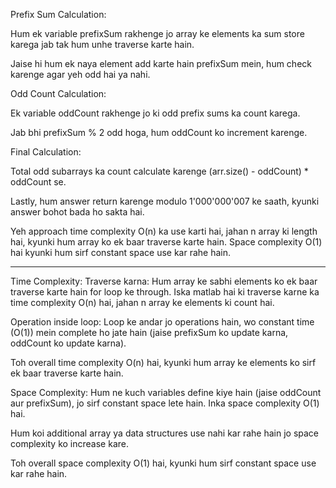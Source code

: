 Prefix Sum Calculation:

Hum ek variable prefixSum rakhenge jo array ke elements ka sum store karega jab tak hum unhe traverse karte hain.

Jaise hi hum ek naya element add karte hain prefixSum mein, hum check karenge agar yeh odd hai ya nahi.

Odd Count Calculation:

Ek variable oddCount rakhenge jo ki odd prefix sums ka count karega.

Jab bhi prefixSum % 2 odd hoga, hum oddCount ko increment karenge.

Final Calculation:

Total odd subarrays ka count calculate karenge (arr.size() - oddCount) * oddCount se.

Lastly, hum answer return karenge modulo 1'000'000'007 ke saath, kyunki answer bohot bada ho sakta hai.

Yeh approach time complexity O(n) ka use karti hai, jahan n array ki length hai, kyunki hum array ko ek baar traverse karte hain. Space complexity O(1) hai kyunki hum sirf constant space use kar rahe hain.

________________________________________________________________________________________________________________


Time Complexity:
Traverse karna: Hum array ke sabhi elements ko ek baar traverse karte hain for loop ke through. Iska matlab hai ki traverse karne ka time complexity O(n) hai, jahan n array ke elements ki count hai.

Operation inside loop: Loop ke andar jo operations hain, wo constant time (O(1)) mein complete ho jate hain (jaise prefixSum ko update karna, oddCount ko update karna).

Toh overall time complexity O(n) hai, kyunki hum array ke elements ko sirf ek baar traverse karte hain.

Space Complexity:
Hum ne kuch variables define kiye hain (jaise oddCount aur prefixSum), jo sirf constant space lete hain. Inka space complexity O(1) hai.

Hum koi additional array ya data structures use nahi kar rahe hain jo space complexity ko increase kare.

Toh overall space complexity O(1) hai, kyunki hum sirf constant space use kar rahe hain.
